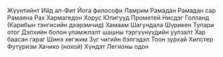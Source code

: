 Жүүнтийнт
Ийд ал-Фит
Йога философи
Ламрим
Рамадан
Рамадан сар
Рамаяна
Рах
Хармагедон
Хорус
Юпигууд
Прометей
Нисдэг Голланд (Карибын тэнгисийн дээрэмчид)
Хамаам
Шагундала
Шүрикен
Тупари отог
Дэлхийн болон уламжлалт шашны тэргүүнүүдийн уулзалт
Хар баасан гараг
Шинэ хөгжим
Зүг чигийн бэлгэдэл
Тоон зурхай
Хипстер
Футуризм
Хачико (нохой)
Хүндэт Легионы одон
